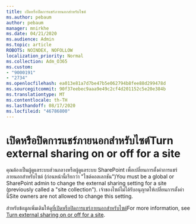 ```yaml
---
title: เปิดหรือปิดการแชร์ภายนอกสำหรับไซต์
ms.author: pebaum
author: pebaum
manager: mnirkhe
ms.date: 04/21/2020
ms.audience: Admin
ms.topic: article
ROBOTS: NOINDEX, NOFOLLOW
localization_priority: Normal
ms.collection: Adm_O365
ms.custom:
- "9000191"
- "2734"
ms.openlocfilehash: ea013e81a7d7be47b5e062794b8fee88d299478d
ms.sourcegitcommit: 90f37eebec9aaa9e49c2cf4d201152c5e20e384b
ms.translationtype: MT
ms.contentlocale: th-TH
ms.lasthandoff: 08/17/2020
ms.locfileid: "46786800"
---
```

# <a name="turn-external-sharing-on-or-off-for-a-site"></a><span data-ttu-id="889e4-102">เปิดหรือปิดการแชร์ภายนอกสำหรับไซต์</span><span class="sxs-lookup"><span data-stu-id="889e4-102">Turn external sharing on or off for a site</span></span>

<span data-ttu-id="889e4-103">คุณต้องเป็นผู้ดูแลระบบส่วนกลางหรือผู้ดูแลระบบ SharePoint เพื่อเปลี่ยนการตั้งค่าการแชร์ภายนอกสำหรับไซต์ (ก่อนหน้านี้เรียกว่า "ไซต์คอลเลกชัน")</span><span class="sxs-lookup"><span data-stu-id="889e4-103">You must be a global or SharePoint admin to change the external sharing setting for a site (previously called a "site collection").</span></span> <span data-ttu-id="889e4-104">เจ้าของไซต์ไม่ได้รับอนุญาตให้เปลี่ยนการตั้งค่านี้</span><span class="sxs-lookup"><span data-stu-id="889e4-104">Site owners are not allowed to change this setting.</span></span> 

<span data-ttu-id="889e4-105">สำหรับข้อมูลเพิ่มเติมให้ดู[ที่เปิดหรือปิดการแชร์ภายนอกสำหรับไซต์](https://docs.microsoft.com/sharepoint/change-external-sharing-site)</span><span class="sxs-lookup"><span data-stu-id="889e4-105">For more information, see [Turn external sharing on or off for a site](https://docs.microsoft.com/sharepoint/change-external-sharing-site).</span></span>
